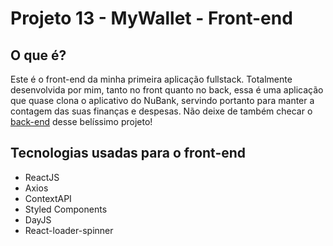 # Projeto 13 - MyWallet - Front-end

## O que é?

Este é o front-end da minha primeira aplicação fullstack. Totalmente desenvolvida por mim, tanto no front quanto no back,
essa é uma aplicação que quase clona o aplicativo do NuBank, servindo portanto para manter a contagem das suas finanças e despesas.
Não deixe de também checar o [back-end](https://github.com/adnanbezerra/projeto13-mywallet-back) desse belíssimo projeto!

## Tecnologias usadas para o front-end

- ReactJS
- Axios
- ContextAPI
- Styled Components
- DayJS
- React-loader-spinner